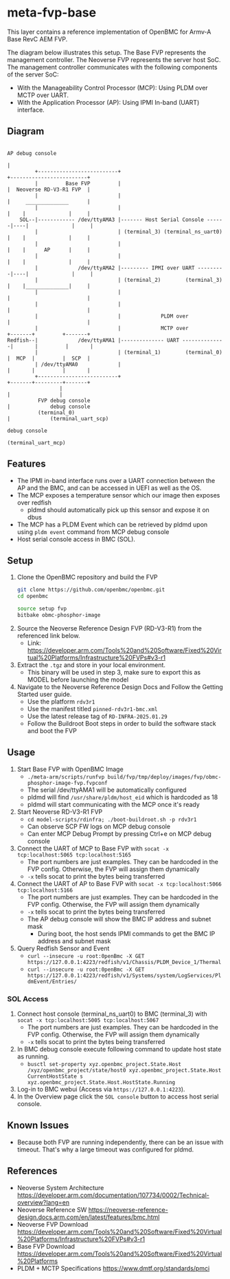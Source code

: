 # meta-fvp-base

This layer contains a reference implementation of OpenBMC for Armv-A Base RevC AEM FVP.

The diagram below illustrates this setup. The Base FVP represents the management controller.
The Neoverse FVP represents the server host SoC.
The management controller communicates with the following components of the server SoC:

- With the Manageability Control Processor (MCP): Using PLDM over MCTP over UART.
- With the Application Processor (AP): Using IPMI In-band (UART) interface.

## Diagram


```
                                                                           AP debug console
                                                                                 |
         +--------------------------+                                  +-------------------------+
         |         Base FVP         |                                  |  Neoverse RD-V3-R1 FVP  |
         |                          |                                  |     ______________      |
         |                          |                                  |    |              |     |
    SOL--|------------ /dev/ttyAMA3 |------- Host Serial Console ------|----|              |     |
         |                          | (terminal_3) (terminal_ns_uart0) |    |              |     |
         |                          |                                  |    |      AP      |     |
         |                          |                                  |    |              |     |
         |             /dev/ttyAMA2 |--------- IPMI over UART ---------|----|              |     |
         |                          | (terminal_2)        (terminal_3) |    |______________|     |
         |                          |                                  |                         |
         |                          |                                  |                         |
         |                          |             PLDM over            |                         |
         |                          |             MCTP over            +-------+         +-------+
Redfish--|             /dev/ttyAMA1 |-------------- UART --------------|       |         |       |
         |                          | (terminal_1)        (terminal_0) |  MCP  |         |  SCP  |
         | /dev/ttyAMA0             |                                  |       |         |       |
         +--------------------------+                                  +-------+---------+-------+
                 |                                                         |                |
          FVP debug console                                                |             debug console
          (terminal_0)                                                     |             (terminal_uart_scp)
                                                                     debug console
                                                                     (terminal_uart_mcp)
```

## Features

- The IPMI in-band interface runs over a UART connection between the AP and the BMC, and can be accessed in UEFI as well as the OS.
- The MCP exposes a temperature sensor which our image then exposes over redfish
    - pldmd should automatically pick up this sensor and expose it on dbus
- The MCP has a PLDM Event which can be retrieved by pldmd upon using ```pldm event``` command from MCP debug console
- Host serial console access in BMC (SOL).

## Setup

1. Clone the OpenBMC repository and build the FVP
    ```sh
    git clone https://github.com/openbmc/openbmc.git
    cd openbmc

    source setup fvp
    bitbake obmc-phosphor-image
    ```
2. Source the Neoverse Reference Design FVP (RD-V3-R1) from the referenced link below.
    - Link: https://developer.arm.com/Tools%20and%20Software/Fixed%20Virtual%20Platforms/Infrastructure%20FVPs#v3-r1
3. Extract the ```.tgz``` and store in your local environment.
    - This binary will be used in step 3, make sure to export this as MODEL before launching the model
4. Navigate to the Neoverse Reference Design Docs and Follow the Getting Started user guide.
    - Use the platform ```rdv3r1```
    - Use the manifest titled ```pinned-rdv3r1-bmc.xml```
    - Use the latest release tag of ```RD-INFRA-2025.01.29```
    - Follow the Buildroot Boot steps in order to build the software stack and boot the FVP

## Usage

1. Start Base FVP with OpenBMC Image
    - ```./meta-arm/scripts/runfvp build/fvp/tmp/deploy/images/fvp/obmc-phosphor-image-fvp.fvpconf```
    - The serial /dev/ttyAMA1 will be automatically configured
    - pldmd will find ```/usr/share/pldm/host_eid``` which is hardcoded as 18
    - pldmd will start communicating with the MCP once it's ready
2. Start Neoverse RD-V3-R1 FVP
    - ```cd model-scripts/rdinfra; ./boot-buildroot.sh -p rdv3r1```
    - Can observe SCP FW logs on MCP debug console
    - Can enter MCP Debug Prompt by pressing Ctrl+e on MCP debug console
3. Connect the UART of MCP to Base FVP with
   ```socat -x tcp:localhost:5065 tcp:localhost:5165```
   - The port numbers are just examples. They can be hardcoded in the FVP config. Otherwise, the FVP will assign them dynamically
   - ```-x``` tells socat to print the bytes being transferred
4. Connect the UART of AP to Base FVP with
   ```socat -x tcp:localhost:5066 tcp:localhost:5166```
   - The port numbers are just examples. They can be hardcoded in the FVP config. Otherwise, the FVP will assign them dynamically
   - ```-x``` tells socat to print the bytes being transferred
   - The AP debug console will show the BMC IP address and subnet mask
      - During boot, the host sends IPMI commands to get the BMC IP address and subnet mask
5. Query Redfish Sensor and Event
   - ```curl --insecure -u root:0penBmc -X GET https://127.0.0.1:4223/redfish/v1/Chassis/PLDM_Device_1/Thermal```
   - ```curl --insecure -u root:0penBmc -X GET https://127.0.0.1:4223/redfish/v1/Systems/system/LogServices/PldmEvent/Entries/```

### SOL Access

1. Connect host console (terminal_ns_uart0) to BMC (terminal_3) with
   ```socat -x tcp:localhost:5005 tcp:localhost:5067```
   - The port numbers are just examples. They can be hardcoded in the FVP config. Otherwise, the FVP will assign them dynamically
   - ```-x``` tells socat to print the bytes being transferred
2. In BMC debug console execute following command to update host state as running.
   - ```busctl set-property xyz.openbmc_project.State.Host /xyz/openbmc_project/state/host0 xyz.openbmc_project.State.Host CurrentHostState s xyz.openbmc_project.State.Host.HostState.Running```
3. Log-in to BMC webui (Access via ```https://127.0.0.1:4223```).
4. In the Overview page click the ```SOL console``` button to access host serial console.

## Known Issues
- Because both FVP are running independently, there can be an issue with timeout.
  That's why a large timeout was configured for pldmd.

## References

- Neoverse System Architecture https://developer.arm.com/documentation/107734/0002/Technical-overview?lang=en
- Neoverse Reference SW https://neoverse-reference-design.docs.arm.com/en/latest/features/bmc.html
- Neoverse FVP Download https://developer.arm.com/Tools%20and%20Software/Fixed%20Virtual%20Platforms/Infrastructure%20FVPs#v3-r1
- Base FVP Download https://developer.arm.com/Tools%20and%20Software/Fixed%20Virtual%20Platforms
- PLDM + MCTP Specifications https://www.dmtf.org/standards/pmci
